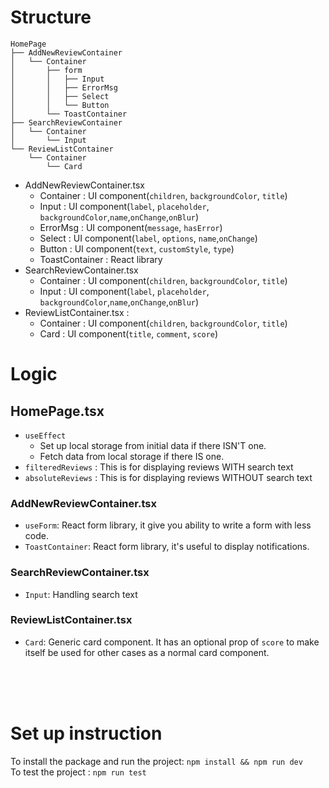 # Structure

```
HomePage
├── AddNewReviewContainer
│   └── Container
│       ├── form
│       │   ├── Input
│       │   ├── ErrorMsg
│       │   ├── Select
│       │   └── Button
│       └── ToastContainer
├── SearchReviewContainer
│   └── Container
│       └── Input
└── ReviewListContainer
    └── Container
        └── Card
```

- AddNewReviewContainer.tsx
  - Container : UI component(`children`, `backgroundColor`, `title`)
  - Input : UI component(`label`, `placeholder`, `backgroundColor`,`name`,`onChange`,`onBlur`)
  - ErrorMsg : UI component(`message`, `hasError`)
  - Select : UI component(`label`, `options`, `name`,`onChange`)
  - Button : UI component(`text`, `customStyle`, `type`)
  - ToastContainer : React library
- SearchReviewContainer.tsx
  - Container : UI component(`children`, `backgroundColor`, `title`)
  - Input : UI component(`label`, `placeholder`, `backgroundColor`,`name`,`onChange`,`onBlur`)
- ReviewListContainer.tsx :
  - Container : UI component(`children`, `backgroundColor`, `title`)
  - Card : UI component(`title`, `comment`, `score`)

# Logic

## HomePage.tsx

- `useEffect`
  - Set up local storage from initial data if there ISN'T one.
  - Fetch data from local storage if there IS one.
- `filteredReviews` : This is for displaying reviews WITH search text
- `absoluteReviews` : This is for displaying reviews WITHOUT search text

### AddNewReviewContainer.tsx

- `useForm`: React form library, it give you ability to write a form with less code.
- `ToastContainer`: React form library, it's useful to display notifications.

### SearchReviewContainer.tsx

- `Input`: Handling search text

### ReviewListContainer.tsx

- `Card`: Generic card component. It has an optional prop of `score` to make itself be used for other cases as a normal card component.

<br>
<br>
<br>

# Set up instruction

To install the package and run the project: `npm install && npm run dev` <br>
To test the project : `npm run test`

